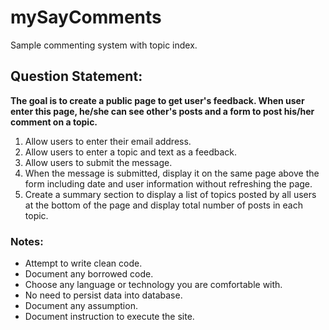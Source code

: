 # mySayComments
Sample commenting system with topic index.

## Question Statement:
**The goal is to create a public page to get user's feedback. When user enter this page, he/she can see other's posts and a form to post his/her comment on a topic.**
1. Allow users to enter their email address.
1. Allow users to enter a topic and text as a feedback.
1. Allow users to submit the message.
1. When the message is submitted, display it on the same page above the form including date and user information without refreshing the page.
1. Create a summary section to display a list of topics posted by all users at the bottom of the page and display total number of posts in each topic.

### Notes:
* Attempt to write clean code.
* Document any borrowed code.
* Choose any language or technology you are comfortable with.
* No need to persist data into database.
* Document any assumption.
* Document instruction to execute the site.
